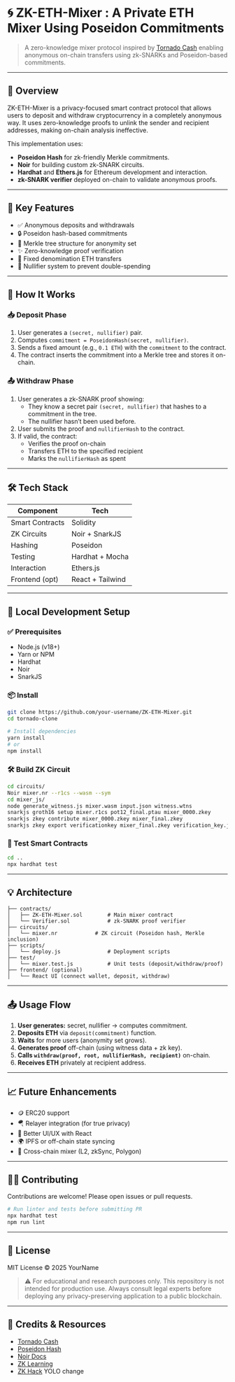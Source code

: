 # 🌀 ZK-ETH-Mixer : A Private ETH Mixer Using Poseidon Commitments

> A zero-knowledge mixer protocol inspired by [Tornado Cash](https://tornado.cash) enabling anonymous on-chain transfers using zk-SNARKs and Poseidon-based commitments.

---

## 📌 Overview

ZK-ETH-Mixer is a privacy-focused smart contract protocol that allows users to deposit and withdraw cryptocurrency in a completely anonymous way. It uses zero-knowledge proofs to unlink the sender and recipient addresses, making on-chain analysis ineffective.

This implementation uses:

- **Poseidon Hash** for zk-friendly Merkle commitments.
- **Noir** for building custom zk-SNARK circuits.
- **Hardhat** and **Ethers.js** for Ethereum development and interaction.
- **zk-SNARK verifier** deployed on-chain to validate anonymous proofs.

---

## 🎯 Key Features

- ✅ Anonymous deposits and withdrawals
- 🔒 Poseidon hash-based commitments
- 🌳 Merkle tree structure for anonymity set
- ✨ Zero-knowledge proof verification
- 💸 Fixed denomination ETH transfers
- 🧾 Nullifier system to prevent double-spending

---

## 🧠 How It Works

### 📥 Deposit Phase

1. User generates a `(secret, nullifier)` pair.
2. Computes `commitment = PoseidonHash(secret, nullifier)`.
3. Sends a fixed amount (e.g., `0.1 ETH`) with the `commitment` to the contract.
4. The contract inserts the commitment into a Merkle tree and stores it on-chain.

### 📤 Withdraw Phase

1. User generates a zk-SNARK proof showing:
   - They know a secret pair `(secret, nullifier)` that hashes to a commitment in the tree.
   - The nullifier hasn’t been used before.
2. User submits the proof and `nullifierHash` to the contract.
3. If valid, the contract:
   - Verifies the proof on-chain
   - Transfers ETH to the specified recipient
   - Marks the `nullifierHash` as spent

---

## 🛠 Tech Stack

| Component       | Tech             |
| --------------- | ---------------- |
| Smart Contracts | Solidity         |
| ZK Circuits     | Noir + SnarkJS   |
| Hashing         | Poseidon         |
| Testing         | Hardhat + Mocha  |
| Interaction     | Ethers.js        |
| Frontend (opt)  | React + Tailwind |

---

## 🧪 Local Development Setup

### ✅ Prerequisites

- Node.js (v18+)
- Yarn or NPM
- Hardhat
- Noir
- SnarkJS

### 📦 Install

```bash
git clone https://github.com/your-username/ZK-ETH-Mixer.git
cd tornado-clone

# Install dependencies
yarn install
# or
npm install
```

### 🛠 Build ZK Circuit

```bash
cd circuits/
Noir mixer.nr --r1cs --wasm --sym
cd mixer_js/
node generate_witness.js mixer.wasm input.json witness.wtns
snarkjs groth16 setup mixer.r1cs pot12_final.ptau mixer_0000.zkey
snarkjs zkey contribute mixer_0000.zkey mixer_final.zkey
snarkjs zkey export verificationkey mixer_final.zkey verification_key.json
```

### 🧪 Test Smart Contracts

```bash
cd ..
npx hardhat test
```

---

## 💡 Architecture

```
├── contracts/
│   ├── ZK-ETH-Mixer.sol        # Main mixer contract
│   └── Verifier.sol            # zk-SNARK proof verifier
├── circuits/
│   └── mixer.nr            # ZK circuit (Poseidon hash, Merkle inclusion)
├── scripts/
│   └── deploy.js               # Deployment scripts
├── test/
│   └── mixer.test.js           # Unit tests (deposit/withdraw/proof)
├── frontend/ (optional)
│   └── React UI (connect wallet, deposit, withdraw)
```

---

## 📤 Usage Flow

1. **User generates:** secret, nullifier → computes commitment.
2. **Deposits ETH** via `deposit(commitment)` function.
3. **Waits** for more users (anonymity set grows).
4. **Generates proof** off-chain (using witness data + zk key).
5. **Calls `withdraw(proof, root, nullifierHash, recipient)`** on-chain.
6. **Receives ETH** privately at recipient address.

---

## 📈 Future Enhancements

- 🪙 ERC20 support
- 🪂 Relayer integration (for true privacy)
- 🧾 Better UI/UX with React
- 🌍 IPFS or off-chain state syncing
- 🔁 Cross-chain mixer (L2, zkSync, Polygon)

---

## 👨‍💻 Contributing

Contributions are welcome! Please open issues or pull requests.

```bash
# Run linter and tests before submitting PR
npx hardhat test
npm run lint
```

---

## 📜 License

MIT License © 2025 YourName

> ⚠️ For educational and research purposes only. This repository is not intended for production use. Always consult legal experts before deploying any privacy-preserving application to a public blockchain.

---

## 🧠 Credits & Resources

- [Tornado Cash](https://tornado.cash/)
- [Poseidon Hash](https://eprint.iacr.org/2019/458.pdf)
- [Noir Docs](https://docs.noir.io)
- [ZK Learning](https://zk-learning.org/)
- [ZK Hack](https://zkhack.dev/)
YOLO change
